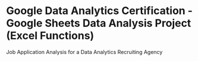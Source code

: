 # Google Data Analytics Certification - Google Sheets Data Analysis Project (Excel Functions)
Job Application Analysis for a Data Analytics Recruiting Agency
